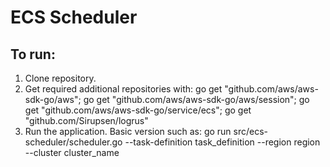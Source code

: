 # ECS Scheduler

## To run:
1. Clone repository.
1. Get required additional repositories with:
go get "github.com/aws/aws-sdk-go/aws"; go get "github.com/aws/aws-sdk-go/aws/session"; go get "github.com/aws/aws-sdk-go/service/ecs"; go get "github.com/Sirupsen/logrus"
1. Run the application. Basic version such as:
	go run src/ecs-scheduler/scheduler.go --task-definition task_definition --region region  --cluster cluster_name
